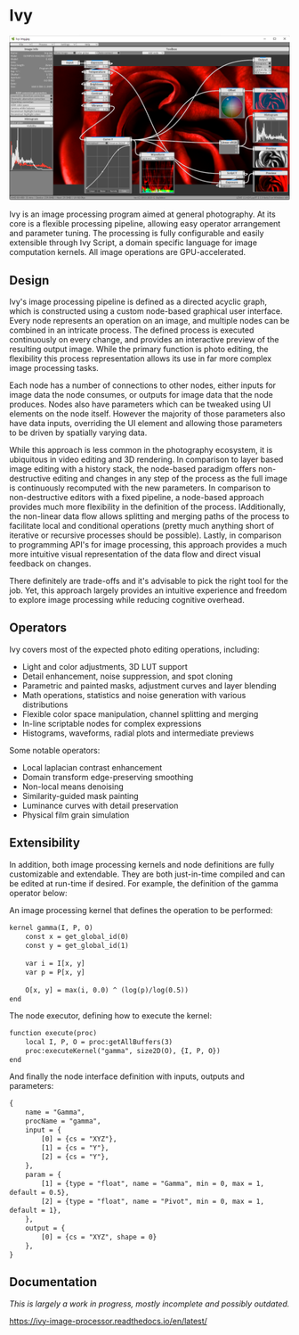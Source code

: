 # Ivy

![Ivy](https://raw.githubusercontent.com/bajlekov/Ivy/main/doc/source/preview.png)

Ivy is an image processing program aimed at general photography. At its core is a flexible processing pipeline, allowing easy operator arrangement and parameter tuning. The processing is fully configurable and easily extensible through Ivy Script, a domain specific language for image computation kernels. All image operations are GPU-accelerated.

## Design

Ivy's image processing pipeline is defined as a directed acyclic graph, which is constructed using a custom node-based graphical user interface. Every node represents an operation on an image, and multiple nodes can be combined in an intricate process. The defined process is executed continuously on every change, and provides an interactive preview of the resulting output image. While the primary function is photo editing, the flexibility this process representation allows its use in far more complex image processing tasks.

Each node has a number of connections to other nodes, either inputs for image data the node consumes, or outputs for image data that the node produces. Nodes also have parameters which can be tweaked using UI elements on the node itself. However the majority of those parameters also have data inputs, overriding the UI element and allowing those parameters to be driven by spatially varying data.

While this approach is less common in the photography ecosystem, it is ubiquitous in video editing and 3D rendering. In comparison to layer based image editing with a history stack, the node-based paradigm offers non-destructive editing and changes in any step of the process as the full image is continuously recomputed with the new parameters. In comparison to non-destructive editors with a fixed pipeline, a node-based approach provides much more flexibility in the definition of the process. IAdditionally, the non-linear data flow allows splitting and merging paths of the process to facilitate local and conditional operations (pretty much anything short of iterative or recursive processes should be possible). Lastly, in comparison to programming API's for image processing, this approach provides a much more intuitive visual representation of the data flow and direct visual feedback on changes.

There definitely are trade-offs and it's advisable to pick the right tool for the job. Yet, this approach largely provides an intuitive experience and freedom to explore image processing while reducing cognitive overhead.

## Operators

Ivy covers most of the expected photo editing operations, including:
* Light and color adjustments, 3D LUT support
* Detail enhancement, noise suppression, and spot cloning
* Parametric and painted masks, adjustment curves and layer blending
* Math operations, statistics and noise generation with various distributions
* Flexible color space manipulation, channel splitting and merging
* In-line scriptable nodes for complex expressions
* Histograms, waveforms, radial plots and intermediate previews

Some notable operators:
* Local laplacian contrast enhancement
* Domain transform edge-preserving smoothing
* Non-local means denoising
* Similarity-guided mask painting
* Luminance curves with detail preservation
* Physical film grain simulation

## Extensibility

In addition, both image processing kernels and node definitions are fully customizable and extendable. They are both just-in-time compiled and can be edited at run-time if desired. For example, the definition of the gamma operator below:

An image processing kernel that defines the operation to be performed:
```
kernel gamma(I, P, O)
	const x = get_global_id(0)
	const y = get_global_id(1)

	var i = I[x, y]
	var p = P[x, y]

	O[x, y] = max(i, 0.0) ^ (log(p)/log(0.5))
end
```

The node executor, defining how to execute the kernel:
```
function execute(proc)
	local I, P, O = proc:getAllBuffers(3)
	proc:executeKernel("gamma", size2D(O), {I, P, O})
end
```

And finally the node interface definition with inputs, outputs and parameters:
```
{
	name = "Gamma",
	procName = "gamma",
	input = {
		[0] = {cs = "XYZ"},
		[1] = {cs = "Y"},
		[2] = {cs = "Y"},
	},
	param = {
		[1] = {type = "float", name = "Gamma", min = 0, max = 1, default = 0.5},
		[2] = {type = "float", name = "Pivot", min = 0, max = 1, default = 1},
	},
	output = {
		[0] = {cs = "XYZ", shape = 0}
	},
}
```

## Documentation

*This is largely a work in progress, mostly incomplete and possibly outdated.*

<https://ivy-image-processor.readthedocs.io/en/latest/>
